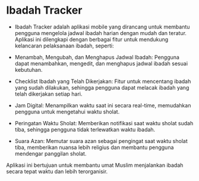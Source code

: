 # Ibadah Tracker

- Ibadah Tracker adalah aplikasi mobile yang dirancang untuk membantu pengguna mengelola jadwal ibadah harian dengan mudah dan teratur. Aplikasi ini dilengkapi dengan berbagai fitur untuk mendukung kelancaran pelaksanaan ibadah, seperti:

- Menambah, Mengubah, dan Menghapus Jadwal Ibadah: Pengguna dapat menambahkan, mengedit, dan menghapus jadwal ibadah sesuai kebutuhan.

- Checklist Ibadah yang Telah Dikerjakan: Fitur untuk mencentang ibadah yang sudah dilakukan, sehingga pengguna dapat melacak ibadah yang telah dikerjakan setiap hari.

- Jam Digital: Menampilkan waktu saat ini secara real-time, memudahkan pengguna untuk mengetahui waktu sholat.

- Peringatan Waktu Sholat: Memberikan notifikasi saat waktu sholat sudah tiba, sehingga pengguna tidak terlewatkan waktu ibadah.

- Suara Azan: Memutar suara azan sebagai pengingat saat waktu sholat tiba, memberikan nuansa lebih religius dan membantu pengguna mendengar panggilan sholat.

Aplikasi ini bertujuan untuk membantu umat Muslim menjalankan ibadah secara tepat waktu dan lebih terorganisir.

